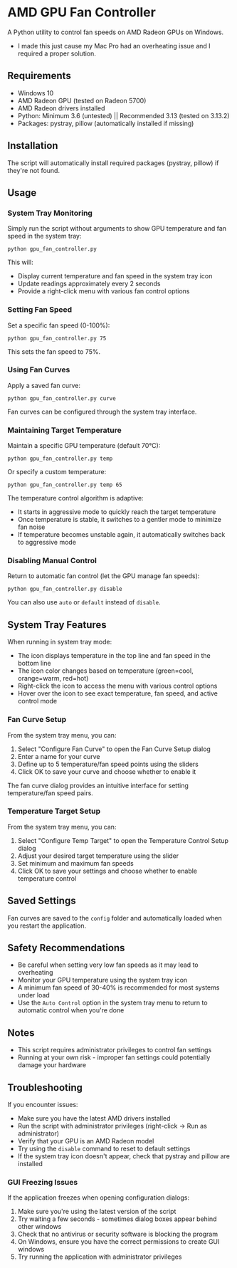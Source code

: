 # AMD GPU Fan Controller

A Python utility to control fan speeds on AMD Radeon GPUs on Windows.
- I made this just cause my Mac Pro had an overheating issue and I required a proper solution.

## Requirements

- Windows 10
- AMD Radeon GPU (tested on Radeon 5700)
- AMD Radeon drivers installed
- Python: Minimum 3.6 (untested) || Recommended 3.13 (tested on 3.13.2)
- Packages: pystray, pillow (automatically installed if missing)

## Installation

The script will automatically install required packages (pystray, pillow) if they're not found.

## Usage

### System Tray Monitoring

Simply run the script without arguments to show GPU temperature and fan speed in the system tray:

```
python gpu_fan_controller.py
```

This will:
- Display current temperature and fan speed in the system tray icon
- Update readings approximately every 2 seconds
- Provide a right-click menu with various fan control options

### Setting Fan Speed

Set a specific fan speed (0-100%):

```
python gpu_fan_controller.py 75
```

This sets the fan speed to 75%.

### Using Fan Curves

Apply a saved fan curve:

```
python gpu_fan_controller.py curve
```

Fan curves can be configured through the system tray interface.

### Maintaining Target Temperature

Maintain a specific GPU temperature (default 70°C):

```
python gpu_fan_controller.py temp
```

Or specify a custom temperature:

```
python gpu_fan_controller.py temp 65
```

The temperature control algorithm is adaptive:
- It starts in aggressive mode to quickly reach the target temperature
- Once temperature is stable, it switches to a gentler mode to minimize fan noise
- If temperature becomes unstable again, it automatically switches back to aggressive mode

### Disabling Manual Control

Return to automatic fan control (let the GPU manage fan speeds):

```
python gpu_fan_controller.py disable
```

You can also use `auto` or `default` instead of `disable`.

## System Tray Features

When running in system tray mode:
- The icon displays temperature in the top line and fan speed in the bottom line
- The icon color changes based on temperature (green=cool, orange=warm, red=hot)
- Right-click the icon to access the menu with various control options
- Hover over the icon to see exact temperature, fan speed, and active control mode

### Fan Curve Setup

From the system tray menu, you can:
1. Select "Configure Fan Curve" to open the Fan Curve Setup dialog
2. Enter a name for your curve
3. Define up to 5 temperature/fan speed points using the sliders
4. Click OK to save your curve and choose whether to enable it

The fan curve dialog provides an intuitive interface for setting temperature/fan speed pairs.

### Temperature Target Setup

From the system tray menu, you can:
1. Select "Configure Temp Target" to open the Temperature Control Setup dialog
2. Adjust your desired target temperature using the slider
3. Set minimum and maximum fan speeds
4. Click OK to save your settings and choose whether to enable temperature control

## Saved Settings

Fan curves are saved to the `config` folder and automatically loaded when you restart the application.

## Safety Recommendations

- Be careful when setting very low fan speeds as it may lead to overheating
- Monitor your GPU temperature using the system tray icon
- A minimum fan speed of 30-40% is recommended for most systems under load
- Use the `Auto Control` option in the system tray menu to return to automatic control when you're done

## Notes

- This script requires administrator privileges to control fan settings
- Running at your own risk - improper fan settings could potentially damage your hardware

## Troubleshooting

If you encounter issues:
- Make sure you have the latest AMD drivers installed
- Run the script with administrator privileges (right-click → Run as administrator)
- Verify that your GPU is an AMD Radeon model
- Try using the `disable` command to reset to default settings
- If the system tray icon doesn't appear, check that pystray and pillow are installed

### GUI Freezing Issues

If the application freezes when opening configuration dialogs:
1. Make sure you're using the latest version of the script
2. Try waiting a few seconds - sometimes dialog boxes appear behind other windows
3. Check that no antivirus or security software is blocking the program
4. On Windows, ensure you have the correct permissions to create GUI windows
5. Try running the application with administrator privileges
